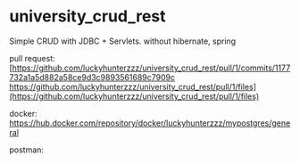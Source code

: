 # university_crud_rest

Simple CRUD with JDBC + Servlets. 
without hibernate, spring

pull request: [https://github.com/luckyhunterzzz/university_crud_rest/pull/1/commits/1177732a1a5d882a58ce9d3c9893561689c7909c
https://github.com/luckyhunterzzz/university_crud_rest/pull/1/files](https://github.com/luckyhunterzzz/university_crud_rest/pull/1/files)

docker: https://hub.docker.com/repository/docker/luckyhunterzzz/mypostgres/general

postman: 
